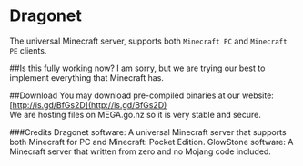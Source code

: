 Dragonet
========

The universal Minecraft server, supports both `Minecraft PC` and `Minecraft PE` clients. 

##Is this fully working now?
I am sorry, but we are trying our best to implement everything that Minecraft has. 

##Download
You may download pre-compiled binaries at our website:
[http://is.gd/BfGs2D](http://is.gd/BfGs2D)<br>
We are hosting files on MEGA.go.nz so it is very stable and secure. <br>

###Credits
Dragonet software: A universal Minecraft server that supports both Minecraft for PC and Minecraft: Pocket Edition. 
GlowStone software: A Minecraft server that written from zero and no Mojang code included. 
